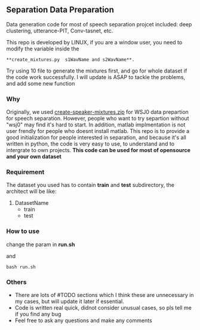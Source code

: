 ## Separation Data Preparation

Data generation code for most of speech separation projcet included: deep clustering, utterance-PIT, Conv-tasnet, etc. 

This repo is developed by LINUX, if you are a window user, you need to modify the variable inside the 
	
	**create_mixtures.py  s1WavName and s2WavName**.
	
Try using 10 file to generate the mixtures first, and go for whole dataset if the code work successfully.
I will update is ASAP to tackle the problems, and add some new function



### Why
Originally, we used [create-speaker-mixtures.zip](http://www.merl.com/demos/deep-clustering/create-speaker-mixtures.zip) for WSJ0 data prepartion for speech separation. However, people who want to try separtion without "wsj0" may find it's hard to start. In addition, matlab implmentation is not user frendly for people who doesnt install matlab. This repo is to provide a good initialization for people interested in separation, and because it's all written in python, the code is very easy to use, to understand and to intergrate to own projects. **This code can be used for most of opensource and your own dataset**

### Requirement
The dataset you used has to contain **train** and **test** subdirectory, the architect will be like:

1. DatasetName
	- train
	- test

### How to use
change the param in **run.sh**

and 

```
bash run.sh
```

### Others
- There are lots of #TODO sections which I think these are unnecessary in my cases, but will update it later if essential.
- Code is written real quick, didnot consider unusual cases, so pls tell me if you find any bug
- Feel free to ask any questions and make any comments


